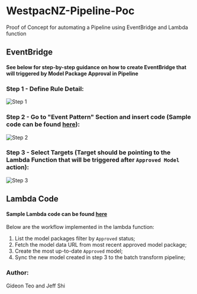 # WestpacNZ-Pipeline-Poc
Proof of Concept for automating a Pipeline using EventBridge and Lambda function

## EventBridge
#### See below for step-by-step guidance on how to create EventBridge that will triggered by Model Package Approval in Pipeline
### Step 1 - Define Rule Detail:
![Step 1](https://github.com/gidteo/WestpacNZ-Pipeline-Poc/blob/main/Images/EventB1.png)

### Step 2 - Go to "Event Pattern" Section and insert code (Sample code can be found [here](https://github.com/gidteo/WestpacNZ-Pipeline-Poc/blob/main/EventBridge_Pattern.json)):
![Step 2](https://github.com/gidteo/WestpacNZ-Pipeline-Poc/blob/main/Images/EventB2.png)

### Step 3 - Select Targets (Target should be pointing to the Lambda Function that will be triggered after `Approved Model` action):
![Step 3](https://github.com/gidteo/WestpacNZ-Pipeline-Poc/blob/main/Images/EventB3.png)

## Lambda Code
#### Sample Lambda code can be found [here](https://github.com/gidteo/WestpacNZ-Pipeline-Poc/blob/main/lambda_handler.py)

Below are the workflow implemented in the lambda function:

1. List the model packages filter by `Approved` status; 
2. Fetch the model data URL from most recent approved model package;
3. Create the most up-to-date `Approved` model;
4. Sync the new model created in step 3 to the batch transform pipeline;


### Author: 
Gideon Teo and Jeff Shi
